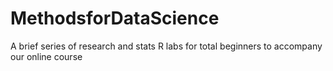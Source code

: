 # MethodsforDataScience
A brief series of research and stats R labs for total beginners to accompany our online course

